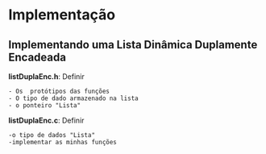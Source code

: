 # Implementação

## Implementando uma **Lista Dinâmica Duplamente Encadeada**

**listDuplaEnc.h**: Definir
    
    - Os  protótipos das funções
    - O tipo de dado armazenado na lista
    - o ponteiro "Lista"
**listDuplaEnc.c**: Definir

    -o tipo de dados "Lista"
    -implementar as minhas funções